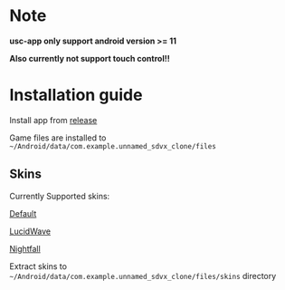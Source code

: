 # Note

**usc-app only support android version >= 11**

**Also currently not support touch control!!**

# Installation guide

Install app from [release](https://github.com/SieR-VR/usc-app/releases)

Game files are installed to `~/Android/data/com.example.unnamed_sdvx_clone/files`

## Skins

Currently Supported skins:

[Default](https://github.com/SieR-VR/usc-default-android/releases)

[LucidWave](https://github.com/SieR-VR/LucidWave-Android/releases)

[Nightfall](https://github.com/Hoshikara/Nightfall/tree/1.5.0-app)

Extract skins to `~/Android/data/com.example.unnamed_sdvx_clone/files/skins` directory 
